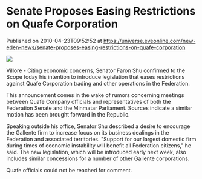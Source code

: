 # Senate Proposes Easing Restrictions on Quafe Corporation
Published on 2010-04-23T09:52:52 at https://universe.eveonline.com/new-eden-news/senate-proposes-easing-restrictions-on-quafe-corporation

![](http://www.eve-mercury.net/images/mercurybanner.png)  
  
Villore - Citing economic concerns, Senator Faron Shu confirmed to the Scope today his intention to introduce legislation that eases restrictions against Quafe Corporation trading and other operations in the Federation.  
  
This announcement comes in the wake of rumors concerning meetings between Quafe Company officials and representatives of both the Federation Senate and the Minmatar Parliament. Sources indicate a similar motion has been brought forward in the Republic.  
  
Speaking outside his office, Senator Shu described a desire to encourage the Gallente firm to increase focus on its business dealings in the Federation and associated territories. "Support for our largest domestic firm during times of economic instability will benefit all Federation citizens," he said. The new legislation, which will be introduced early next week, also includes similar concessions for a number of other Gallente corporations.  
  
Quafe officials could not be reached for comment.
